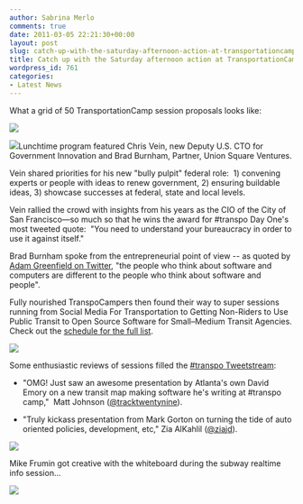```yaml
---
author: Sabrina Merlo
comments: true
date: 2011-03-05 22:21:30+00:00
layout: post
slug: catch-up-with-the-saturday-afternoon-action-at-transportationcamp-east
title: Catch up with the Saturday afternoon action at TransportationCamp East
wordpress_id: 761
categories:
- Latest News
---
```


What a grid of 50 TransportationCamp session proposals looks like:

[![](http://transportationcamp.org/wp-content/uploads/2011/03/frankboard-1024x719.jpg)](http://transportationcamp.org/wp-content/uploads/2011/03/frankboard.jpg)

[![](http://transportationcamp.org/wp-content/uploads/2011/03/IMG_28001-768x1024.jpg)](http://transportationcamp.org/wp-content/uploads/2011/03/IMG_28001.jpg)Lunchtime program featured Chris Vein, new Deputy U.S. CTO for  Government Innovation and Brad Burnham, Partner, Union Square Ventures.

Vein shared priorities for his new "bully pulpit" federal role:    1) convening experts or people with ideas to renew government, 2) ensuring buildable ideas, 3) showcase successes at federal, state and local  levels.

Vein  rallied the crowd with insights from his years as the CIO of the  City of San Francisco—so much so that he wins the award for #transpo Day One's most  tweeted quote:  "You need to understand your bureaucracy in order to use  it against itself."

Brad Burnham spoke from the entrepreneurial point of view -- as quoted by [Adam Greenfield on Twitter](http://twitter.com/#!/agpublic/status/44098516741656576), "the people who think about software and computers are different to the people who think about software and people".

Fully nourished TranspoCampers then found their way to super sessions running from Social Media For Transportation to Getting Non-Riders to Use Public Transit to Open Source Software for Small–Medium Transit Agencies. Check out the [schedule for the full list](http://transportationcamp.org/east).

[![](http://transportationcamp.org/wp-content/uploads/2011/03/IMG_2809-1024x768.jpg)](http://transportationcamp.org/wp-content/uploads/2011/03/IMG_2809.jpg)

Some enthusiastic reviews of sessions filled the [#transpo Tweetstream](http://twitter.com/#!/search/%23transpo):



	
  * "OMG! Just saw an awesome presentation by Atlanta's own David Emory on a new transit map making software he's writing at #transpo camp,"  Matt Johnson ([@tracktwentynine](http://twitter.com/#!/Tracktwentynine)).

	
  * "Truly kickass presentation from Mark Gorton on turning the tide of auto oriented policies, development, etc," Zia AlKahlil ([@ziajd](http://twitter.com/#!/ZiaJD)).


[![](http://transportationcamp.org/wp-content/uploads/2011/03/IMG_28121-1024x768.jpg)](http://transportationcamp.org/wp-content/uploads/2011/03/IMG_28121.jpg)

Mike Frumin got creative with the whiteboard during the subway realtime info session...

[![](http://transportationcamp.org/wp-content/uploads/2011/03/IMG_28292-1024x768.jpg)](http://transportationcamp.org/wp-content/uploads/2011/03/IMG_28292.jpg)
